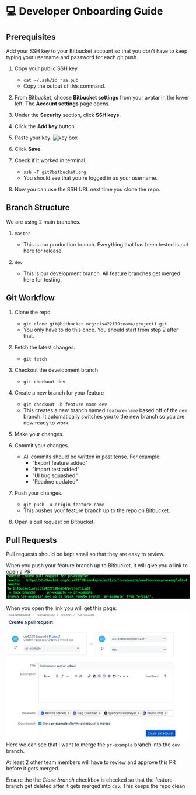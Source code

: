 # :computer: Developer Onboarding Guide #

## Prerequisites ##

Add your SSH key to your Bitbucket account so that you don't have to keep typing your username and password for each git push.

1. Copy your public SSH key
    * `cat ~/.ssh/id_rsa.pub`
    * Copy the output of this command.

2. From Bitbucket, choose **Bitbucket settings** from your avatar in the lower left. The **Account settings** page opens.

3. Under the **Security** section, click **SSH keys.**

4. Click the **Add key** button.

5. Paste your key.
![key box](https://confluence.atlassian.com/bitbucket/files/304578655/755335794/2/1502737357377/add_ssh_key.png)

6. Click **Save**.

7. Check if it worked in terminal.
    * `ssh -T git@bitbucket.org`
    * You should see that you're logged in as your username.

8. Now you can use the SSH URL next time you clone the repo.

## Branch Structure ##

We are using 2 main branches.

1. `master`
    * This is our production branch. Everything that has been tested is put here for release.

2. `dev`
    * This is our development branch. All feature branches get merged here for testing.

## Git Workflow ##

1. Clone the repo.
    * `git clone git@bitbucket.org:cis422f19team4/project1.git`
    * You only have to do this once. You should start from step 2 after that.

2. Fetch the latest changes.
    * `git fetch`

3. Checkout the development branch
    * `git checkout dev`

4. Create a new branch for your feature
    * `git checkout -b feature-name dev`
    * This creates a new branch named `feature-name` based off of the `dev` branch. It automatically switches you to the new branch so you are now ready to work.

5. Make your changes.

6. Commit your changes.
    * All commits should be written in past tense. For example:
        * "Export feature added"
        * "Import test added"
        * "UI bug squashed"
        * "Readme updated"

7. Push your changes.
    * `git push -u origin feature-name`
    * This pushes your feature branch up to the repo on Bitbucket.

8. Open a pull request on Bitbucket.

## Pull Requests ##

Pull requests should be kept small so that they are easy to review.

When you push your feature branch up to Bitbucket, it will give you a link to open a PR:
![pr link](./img/PR.png)

When you open the link you will get this page:
![pr](./img/CreatePR.png)
Here we can see that I want to merge the `pr-example` branch into the `dev` branch.

At least 2 other team members will have to review and approve this PR before it gets merged.

Ensure the the *Close branch* checkbox is checked so that the feature-branch get deleted after it gets merged into `dev`. This keeps the repo clean.
